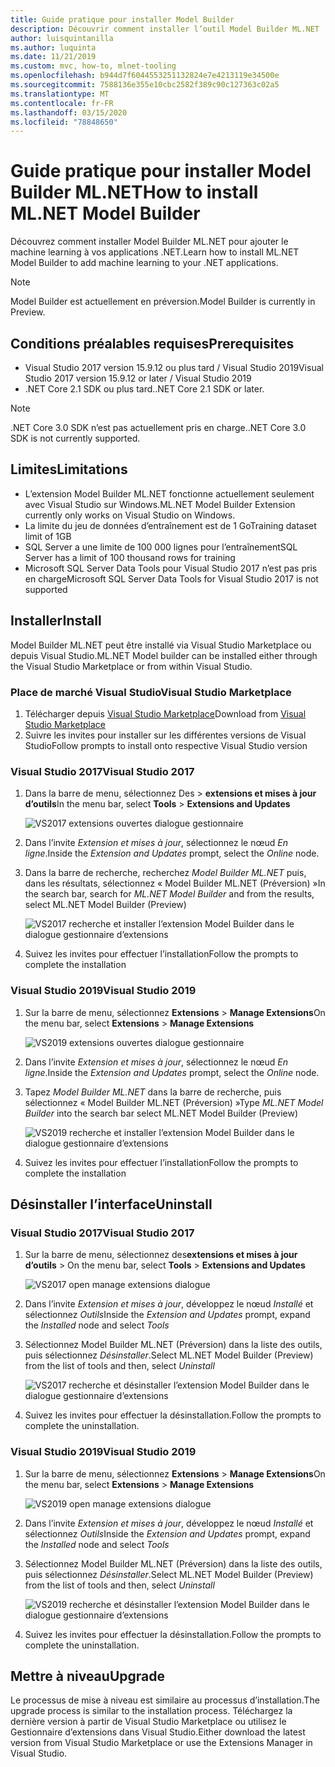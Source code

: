 ```yaml
---
title: Guide pratique pour installer Model Builder
description: Découvrir comment installer l’outil Model Builder ML.NET
author: luisquintanilla
ms.author: luquinta
ms.date: 11/21/2019
ms.custom: mvc, how-to, mlnet-tooling
ms.openlocfilehash: b944d7f6044553251132824e7e4213119e34500e
ms.sourcegitcommit: 7588136e355e10cbc2582f389c90c127363c02a5
ms.translationtype: MT
ms.contentlocale: fr-FR
ms.lasthandoff: 03/15/2020
ms.locfileid: "78848650"
---
```

# <a name="how-to-install-mlnet-model-builder"></a><span data-ttu-id="ef564-103">Guide pratique pour installer Model Builder ML.NET</span><span class="sxs-lookup"><span data-stu-id="ef564-103">How to install ML.NET Model Builder</span></span>

<span data-ttu-id="ef564-104">Découvrez comment installer Model Builder ML.NET pour ajouter le machine learning à vos applications .NET.</span><span class="sxs-lookup"><span data-stu-id="ef564-104">Learn how to install ML.NET Model Builder to add machine learning to your .NET applications.</span></span>

> [!NOTE]
> <span data-ttu-id="ef564-105">Model Builder est actuellement en préversion.</span><span class="sxs-lookup"><span data-stu-id="ef564-105">Model Builder is currently in Preview.</span></span>

## <a name="prerequisites"></a><span data-ttu-id="ef564-106">Conditions préalables requises</span><span class="sxs-lookup"><span data-stu-id="ef564-106">Prerequisites</span></span>

- <span data-ttu-id="ef564-107">Visual Studio 2017 version 15.9.12 ou plus tard / Visual Studio 2019</span><span class="sxs-lookup"><span data-stu-id="ef564-107">Visual Studio 2017 version 15.9.12 or later / Visual Studio 2019</span></span>
- <span data-ttu-id="ef564-108">.NET Core 2.1 SDK ou plus tard.</span><span class="sxs-lookup"><span data-stu-id="ef564-108">.NET Core 2.1 SDK or later.</span></span>

> [!NOTE]
> <span data-ttu-id="ef564-109">.NET Core 3.0 SDK n’est pas actuellement pris en charge.</span><span class="sxs-lookup"><span data-stu-id="ef564-109">.NET Core 3.0 SDK is not currently supported.</span></span>

## <a name="limitations"></a><span data-ttu-id="ef564-110">Limites</span><span class="sxs-lookup"><span data-stu-id="ef564-110">Limitations</span></span>

- <span data-ttu-id="ef564-111">L’extension Model Builder ML.NET fonctionne actuellement seulement avec Visual Studio sur Windows.</span><span class="sxs-lookup"><span data-stu-id="ef564-111">ML.NET Model Builder Extension currently only works on Visual Studio on Windows.</span></span>
- <span data-ttu-id="ef564-112">La limite du jeu de données d’entraînement est de 1 Go</span><span class="sxs-lookup"><span data-stu-id="ef564-112">Training dataset limit of 1GB</span></span>
- <span data-ttu-id="ef564-113">SQL Server a une limite de 100 000 lignes pour l’entraînement</span><span class="sxs-lookup"><span data-stu-id="ef564-113">SQL Server has a limit of 100 thousand rows for training</span></span>
- <span data-ttu-id="ef564-114">Microsoft SQL Server Data Tools pour Visual Studio 2017 n’est pas pris en charge</span><span class="sxs-lookup"><span data-stu-id="ef564-114">Microsoft SQL Server Data Tools for Visual Studio 2017 is not supported</span></span>

## <a name="install"></a><span data-ttu-id="ef564-115">Installer</span><span class="sxs-lookup"><span data-stu-id="ef564-115">Install</span></span>

<span data-ttu-id="ef564-116">Model Builder ML.NET peut être installé via Visual Studio Marketplace ou depuis Visual Studio.</span><span class="sxs-lookup"><span data-stu-id="ef564-116">ML.NET Model builder can be installed either through the Visual Studio Marketplace or from within Visual Studio.</span></span>

### <a name="visual-studio-marketplace"></a><span data-ttu-id="ef564-117">Place de marché Visual Studio</span><span class="sxs-lookup"><span data-stu-id="ef564-117">Visual Studio Marketplace</span></span>

1. <span data-ttu-id="ef564-118">Télécharger depuis [Visual Studio Marketplace](https://marketplace.visualstudio.com/items?itemName=MLNET.07)</span><span class="sxs-lookup"><span data-stu-id="ef564-118">Download from [Visual Studio Marketplace](https://marketplace.visualstudio.com/items?itemName=MLNET.07)</span></span>
1. <span data-ttu-id="ef564-119">Suivre les invites pour installer sur les différentes versions de Visual Studio</span><span class="sxs-lookup"><span data-stu-id="ef564-119">Follow prompts to install onto respective Visual Studio version</span></span>

### <a name="visual-studio-2017"></a><span data-ttu-id="ef564-120">Visual Studio 2017</span><span class="sxs-lookup"><span data-stu-id="ef564-120">Visual Studio 2017</span></span>

1. <span data-ttu-id="ef564-121">Dans la barre de menu, sélectionnez Des > **extensions et mises à jour** **d’outils**</span><span class="sxs-lookup"><span data-stu-id="ef564-121">In the menu bar, select **Tools** > **Extensions and Updates**</span></span>

    ![VS2017 extensions ouvertes dialogue gestionnaire](./media/install-model-builder/vs2017-open-extensions-manager.png)

1. <span data-ttu-id="ef564-123">Dans l’invite *Extension et mises à jour*, sélectionnez le nœud *En ligne*.</span><span class="sxs-lookup"><span data-stu-id="ef564-123">Inside the *Extension and Updates* prompt, select the *Online* node.</span></span>
1. <span data-ttu-id="ef564-124">Dans la barre de recherche, recherchez *Model Builder ML.NET* puis, dans les résultats, sélectionnez « Model Builder ML.NET (Préversion) »</span><span class="sxs-lookup"><span data-stu-id="ef564-124">In the search bar, search for *ML.NET Model Builder* and from the results, select ML.NET Model Builder (Preview)</span></span>

    ![VS2017 recherche et installer l’extension Model Builder dans le dialogue gestionnaire d’extensions](./media/install-model-builder/vs2017-install-model-builder.png)

1. <span data-ttu-id="ef564-126">Suivez les invites pour effectuer l’installation</span><span class="sxs-lookup"><span data-stu-id="ef564-126">Follow the prompts to complete the installation</span></span>

### <a name="visual-studio-2019"></a><span data-ttu-id="ef564-127">Visual Studio 2019</span><span class="sxs-lookup"><span data-stu-id="ef564-127">Visual Studio 2019</span></span>

1. <span data-ttu-id="ef564-128">Sur la barre de menu, sélectionnez **Extensions** > **Manage Extensions**</span><span class="sxs-lookup"><span data-stu-id="ef564-128">On the menu bar, select **Extensions** > **Manage Extensions**</span></span>

    ![VS2019 extensions ouvertes dialogue gestionnaire](./media/install-model-builder/vs2019-open-extensions-manager.png)

1. <span data-ttu-id="ef564-130">Dans l’invite *Extension et mises à jour*, sélectionnez le nœud *En ligne*.</span><span class="sxs-lookup"><span data-stu-id="ef564-130">Inside the *Extension and Updates* prompt, select the *Online* node.</span></span>
1. <span data-ttu-id="ef564-131">Tapez *Model Builder ML.NET* dans la barre de recherche, puis sélectionnez « Model Builder ML.NET (Préversion) »</span><span class="sxs-lookup"><span data-stu-id="ef564-131">Type *ML.NET Model Builder* into the search bar select ML.NET Model Builder (Preview)</span></span>

    ![VS2019 recherche et installer l’extension Model Builder dans le dialogue gestionnaire d’extensions](./media/install-model-builder/vs2019-install-model-builder.png)

1. <span data-ttu-id="ef564-133">Suivez les invites pour effectuer l’installation</span><span class="sxs-lookup"><span data-stu-id="ef564-133">Follow the prompts to complete the installation</span></span>

## <a name="uninstall"></a><span data-ttu-id="ef564-134">Désinstaller l’interface</span><span class="sxs-lookup"><span data-stu-id="ef564-134">Uninstall</span></span>

### <a name="visual-studio-2017"></a><span data-ttu-id="ef564-135">Visual Studio 2017</span><span class="sxs-lookup"><span data-stu-id="ef564-135">Visual Studio 2017</span></span>

1. <span data-ttu-id="ef564-136">Sur la barre de menu, sélectionnez des**extensions et mises à jour** **d’outils** > </span><span class="sxs-lookup"><span data-stu-id="ef564-136">On the menu bar, select **Tools** > **Extensions and Updates**</span></span>

    ![VS2017 open manage extensions dialogue](./media/install-model-builder/vs2017-open-extensions-manager.png)

1. <span data-ttu-id="ef564-138">Dans l’invite *Extension et mises à jour*, développez le nœud *Installé* et sélectionnez *Outils*</span><span class="sxs-lookup"><span data-stu-id="ef564-138">Inside the *Extension and Updates* prompt, expand the *Installed* node and select *Tools*</span></span>
1. <span data-ttu-id="ef564-139">Sélectionnez Model Builder ML.NET (Préversion) dans la liste des outils, puis sélectionnez *Désinstaller*.</span><span class="sxs-lookup"><span data-stu-id="ef564-139">Select ML.NET Model Builder (Preview) from the list of tools and then, select *Uninstall*</span></span>

    ![VS2017 recherche et désinstaller l’extension Model Builder dans le dialogue gestionnaire d’extensions](./media/install-model-builder/vs2017-uninstall-model-builder.png)

1. <span data-ttu-id="ef564-141">Suivez les invites pour effectuer la désinstallation.</span><span class="sxs-lookup"><span data-stu-id="ef564-141">Follow the prompts to complete the uninstallation.</span></span>

### <a name="visual-studio-2019"></a><span data-ttu-id="ef564-142">Visual Studio 2019</span><span class="sxs-lookup"><span data-stu-id="ef564-142">Visual Studio 2019</span></span>

1. <span data-ttu-id="ef564-143">Sur la barre de menu, sélectionnez **Extensions** > **Manage Extensions**</span><span class="sxs-lookup"><span data-stu-id="ef564-143">On the menu bar, select **Extensions** > **Manage Extensions**</span></span>

    ![VS2019 open manage extensions dialogue](./media/install-model-builder/vs2019-open-extensions-manager.png)

1. <span data-ttu-id="ef564-145">Dans l’invite *Extension et mises à jour*, développez le nœud *Installé* et sélectionnez *Outils*</span><span class="sxs-lookup"><span data-stu-id="ef564-145">Inside the *Extension and Updates* prompt, expand the *Installed* node and select *Tools*</span></span>
1. <span data-ttu-id="ef564-146">Sélectionnez Model Builder ML.NET (Préversion) dans la liste des outils, puis sélectionnez *Désinstaller*.</span><span class="sxs-lookup"><span data-stu-id="ef564-146">Select ML.NET Model Builder (Preview) from the list of tools and then, select *Uninstall*</span></span>

    ![VS2019 recherche et désinstaller l’extension Model Builder dans le dialogue gestionnaire d’extensions](./media/install-model-builder/vs2019-uninstall-model-builder.png)

1. <span data-ttu-id="ef564-148">Suivez les invites pour effectuer la désinstallation.</span><span class="sxs-lookup"><span data-stu-id="ef564-148">Follow the prompts to complete the uninstallation.</span></span>

## <a name="upgrade"></a><span data-ttu-id="ef564-149">Mettre à niveau</span><span class="sxs-lookup"><span data-stu-id="ef564-149">Upgrade</span></span>

<span data-ttu-id="ef564-150">Le processus de mise à niveau est similaire au processus d’installation.</span><span class="sxs-lookup"><span data-stu-id="ef564-150">The upgrade process is similar to the installation process.</span></span> <span data-ttu-id="ef564-151">Téléchargez la dernière version à partir de Visual Studio Marketplace ou utilisez le Gestionnaire d’extensions dans Visual Studio.</span><span class="sxs-lookup"><span data-stu-id="ef564-151">Either download the latest version from Visual Studio Marketplace or use the Extensions Manager in Visual Studio.</span></span>
